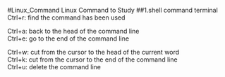 #Linux_Command
Linux Command to Study
##1.shell command terminal
Ctrl+r: find the command has been used  
  
Ctrl+a: back to the head of the command line  
Ctrl+e: go to the end of the command line  
  
Ctrl+w: cut from the cursor to the head of the current word  
Ctrl+k: cut from the cursor to the end of the command line  
Ctrl+u: delete the command line  


